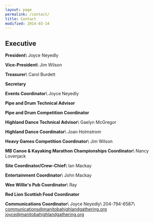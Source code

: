 ```yaml
---
layout: page
permalink: /contact/
title: Contact
modified: 2014-03-14
---
```


<div class="pagination" markdown="1">

## Executive ##
**President**\\
Joyce Neyedly

**Vice-President**\\
Jim Wilson

**Treasurer**\\
Carol Burdett

**Secretary**

**Events Coordinator**\\
Joyce Neyedly

**Pipe and Drum Technical Advisor**

**Pipe and Drum Competition Coordinator**

**Highland Dance Technical Advisor**\\
Gaelyn McGregor

**Highland Dance Coordinator**\\
Joan Holmstrom

**Heavy Games Competition Coordinator**\\
Jim Wilson

**MB Canoe & Kayaking Marathon Championships Coordinator**\\
Nancy Lovenjack

**Site Coordinator/Crew-Chief**\\
Ian Mackay

**Entertainment Coordinator**\\
John Mackay

**Wee Willie's Pub Coordinator**\\
Ray

**Red Lion Scottish Food Coordinator**

**Communications Coordinator**\\
Joyce Neyedly\\
204-794-6587\\
<communications@manitobahighlandgathering.org>
<joyce@manitobahighlandgathering.org>

</div>
